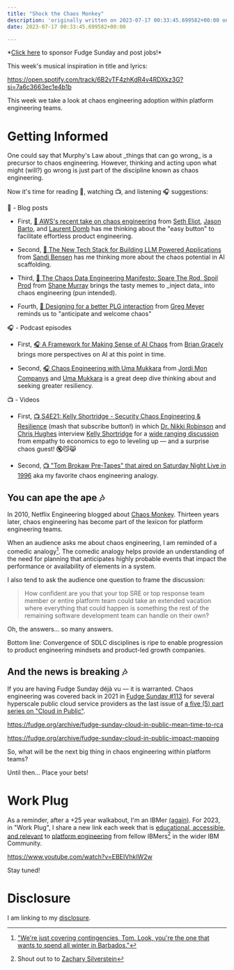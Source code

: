 ```yaml
---
title: "Shock the Chaos Monkey"
description: 'originally written on 2023-07-17 00:33:45.699582+00:00 on LAMP with vi, WordPress, Jekyll, Gatsby Cloud, Netlify, Revue, Substack, or Buttondown'
date: 2023-07-17 00:33:45.699582+00:00

---
```


\*[Click here](https://fudgesunday.pallet.com/hire?pallet=fudgesunday) to sponsor Fudge Sunday and post jobs!\*

This week's musical inspiration in title and lyrics: 

https://open.spotify.com/track/6B2vTF4zhKdR4v4RDXkz3G?si=7a6c3663ec1e4b1b

This week we take a look at chaos engineering adoption within platform engineering teams.

# Getting Informed

One could say that Murphy's Law about \_things that can go wrong\_ is a precursor to chaos engineering. However, thinking and acting upon what might (will?) go wrong is just part of the discipline known as chaos engineering.

Now it's time for reading 📖, watching 📺, and listening 🎧 suggestions:

📖 - Blog posts

- First, [📖 AWS's recent take on chaos engineering](https://aws.amazon.com/blogs/architecture/verify-the-resilience-of-your-workloads-using-chaos-engineering/) from [Seth Eliot](https://www.linkedin.com/in/setheliot/), [Jason Barto](https://www.linkedin.com/in/jasonbarto/), and [Laurent Domb](https://www.linkedin.com/in/laurent-domb-80958b20/) has me thinking about the "easy button" to facilitate effortless product engineering.

- Second, [📖 The New Tech Stack for Building LLM Powered Applications](https://medium.com/@sandibesen/the-new-tech-stack-for-building-llm-powered-applications-5d6285fef818) from [Sandi Bensen](https://www.linkedin.com/in/sandibesen/) has me thinking more about the chaos potential in AI scaffolding.

- Third, [📖 The Chaos Data Engineering Manifesto: Spare The Rod, Spoil Prod](https://www.montecarlodata.com/blog-chaos-data-engineering-manifesto/) from [Shane Murray](https://www.linkedin.com/in/shanemurray5/) brings the tasty memes to \_inject data\_ into chaos engineering (pun intended). 

- Fourth, [📖 Designing for a better PLG interaction](https://www.finddataops.com/p/designing-for-a-better-plg-interaction) from [Greg Meyer](https://www.linkedin.com/in/gregmeyer/) reminds us to "anticipate and welcome chaos"

🎧 - Podcast episodes

- First, [🎧 A Framework for Making Sense of AI Chaos](https://www.thecloudcast.net/2023/04/a-framework-for-making-sense-of-ai-chaos.html) from [Brian Gracely](https://www.linkedin.com/in/briangracely) brings more perspectives on AI at this point in time.

- Second, [🎧 Chaos Engineering with Uma Mukkara](https://softwareengineeringdaily.com/2023/05/15/chaos-engineering/) from [Jordi Mon Companys](https://www.linkedin.com/in/jordimoncompanys) and [Uma Mukkara](https://www.linkedin.com/in/uma-mukkara/) is a great deep dive thinking about and seeking greater resiliency.

📺 - Videos

- First, [📺 S4E21: Kelly Shortridge - Security Chaos Engineering & Resilience](https://www.youtube.com/watch?v=CDSI6NoM4Fw) (mash that subscribe button!) in which [Dr. Nikki Robinson](https://www.linkedin.com/in/dr-nikki-robinson/) and [Chris Hughes](https://www.linkedin.com/in/resilientcyber/) interview [Kelly Shortridge](https://www.linkedin.com/in/kellyshortridge/) for a [wide ranging discussion](https://resilientcyber.substack.com/p/s4e21-kelly-shortridge-security-chaos) from empathy to economics to ego to leveling up — and a surprise chaos guest! 🔇😼😹 

- Second, [📺 "Tom Brokaw Pre-Tapes" that aired on Saturday Night Live in 1996](https://www.youtube.com/watch?v=1tX6jdoruH8) aka my favorite chaos engineering analogy.

## You can ape the ape 🎶

In 2010, Netflix Engineering blogged about [Chaos Monkey](https://netflixtechblog.com/5-lessons-weve-learned-using-aws-1f2a28588e4c). Thirteen years later, chaos engineering has become part of the lexicon for platform engineering teams.

When an audience asks me about chaos engineering, I am reminded of a comedic analogy[^SNL]. The comedic analogy helps provide an understanding of the need for planning that anticipates highly probable events that impact the performance or availability of elements in a system.

I also tend to ask the audience one question to frame the discussion: 

> How confident are you that your top SRE or top response team member or entire platform team could take an extended vacation where everything that could happen is something the rest of the remaining software development team can handle on their own?

Oh, the answers... so many answers. 

Bottom line: Convergence of SDLC disciplines is ripe to enable progression to product engineering mindsets and product-led growth companies.

## And the news is breaking 🎶

If you are having Fudge Sunday déjà vu — it is warranted. Chaos engineering was covered back in 2021 in [Fudge Sunday #113](https://fudge.org/archive/fudge-sunday-cloud-in-public-impact-mapping) for several hyperscale public cloud service providers as the last issue of [a five (5) part series on "Cloud in Public"](https://fudge.org/archive/fudge-sunday-cloud-in-public-status-dashboards).

https://fudge.org/archive/fudge-sunday-cloud-in-public-mean-time-to-rca

https://fudge.org/archive/fudge-sunday-cloud-in-public-impact-mapping

So, what will be the next big thing in chaos engineering within platform teams?

Until then… Place your bets!

# Work Plug

As a reminder, after a +25 year walkabout, I'm an IBMer [(again)](https://jaycuthrell.com/about/). For 2023, in "Work Plug", I share a new link each week that is [educational, accessible, and relevant](https://www.youtube.com/watch?v=EBEIVhkIW2w) to [platform engineering](https://www.ibm.com/consulting/platform-engineering-services) from fellow IBMers[^IBMer] in the wider IBM Community.

https://www.youtube.com/watch?v=EBEIVhkIW2w

Stay tuned!

# Disclosure

I am linking to my [disclosure](https://jaycuthrell.com/disclosure/).

[^SNL]: ["We're just covering contingencies, Tom. Look, you're the one that wants to spend all winter in Barbados."](https://www.youtube.com/watch?v=1tX6jdoruH8)

[^IBMer]: Shout out to to [Zachary Silverstein](https://www.linkedin.com/in/zsilverstein/)